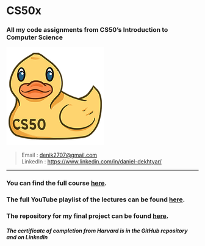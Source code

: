 # CS50x
### All my code assignments from CS50’s Introduction to Computer Science

![CS50 Duck Debugger](<CS50 Duck Debugger.png>)

> Email : denik2707@gmail.com  
> LinkedIn : https://www.linkedin.com/in/daniel-dekhtyar/

---

### You can find the full course [here](https://cs50.harvard.edu/x/2024/).

### The full YouTube playlist of the lectures can be found [here](https://www.youtube.com/watch?v=3LPJfIKxwWc&list=PLhQjrBD2T381WAHyx1pq-sBfykqMBI7V4&pp=iAQB).

### The repository for my final project can be found [here](https://github.com/DanielDekhtyar/github-search).

#### *The certificate of completion from Harvard is in the GitHub repository and on LinkedIn*
